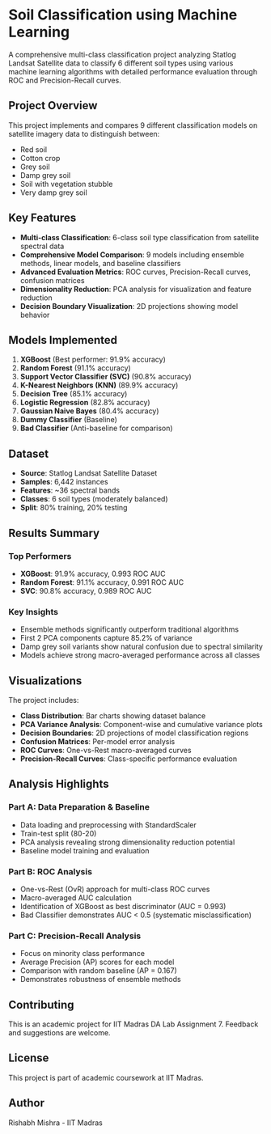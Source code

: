 # Soil Classification using Machine Learning

A comprehensive multi-class classification project analyzing Statlog Landsat Satellite data to classify 6 different soil types using various machine learning algorithms with detailed performance evaluation through ROC and Precision-Recall curves.

## Project Overview

This project implements and compares 9 different classification models on satellite imagery data to distinguish between:
- Red soil
- Cotton crop
- Grey soil
- Damp grey soil
- Soil with vegetation stubble
- Very damp grey soil

## Key Features

- **Multi-class Classification**: 6-class soil type classification from satellite spectral data
- **Comprehensive Model Comparison**: 9 models including ensemble methods, linear models, and baseline classifiers
- **Advanced Evaluation Metrics**: ROC curves, Precision-Recall curves, confusion matrices
- **Dimensionality Reduction**: PCA analysis for visualization and feature reduction
- **Decision Boundary Visualization**: 2D projections showing model behavior

## Models Implemented

1. **XGBoost** (Best performer: 91.9% accuracy)
2. **Random Forest** (91.1% accuracy)
3. **Support Vector Classifier (SVC)** (90.8% accuracy)
4. **K-Nearest Neighbors (KNN)** (89.9% accuracy)
5. **Decision Tree** (85.1% accuracy)
6. **Logistic Regression** (82.8% accuracy)
7. **Gaussian Naive Bayes** (80.4% accuracy)
8. **Dummy Classifier** (Baseline)
9. **Bad Classifier** (Anti-baseline for comparison)

## Dataset

- **Source**: Statlog Landsat Satellite Dataset
- **Samples**: 6,442 instances
- **Features**: ~36 spectral bands
- **Classes**: 6 soil types (moderately balanced)
- **Split**: 80% training, 20% testing

## Results Summary

### Top Performers
- **XGBoost**: 91.9% accuracy, 0.993 ROC AUC
- **Random Forest**: 91.1% accuracy, 0.991 ROC AUC
- **SVC**: 90.8% accuracy, 0.989 ROC AUC

### Key Insights
- Ensemble methods significantly outperform traditional algorithms
- First 2 PCA components capture 85.2% of variance
- Damp grey soil variants show natural confusion due to spectral similarity
- Models achieve strong macro-averaged performance across all classes

## Visualizations

The project includes:
- **Class Distribution**: Bar charts showing dataset balance
- **PCA Variance Analysis**: Component-wise and cumulative variance plots
- **Decision Boundaries**: 2D projections of model classification regions
- **Confusion Matrices**: Per-model error analysis
- **ROC Curves**: One-vs-Rest macro-averaged curves
- **Precision-Recall Curves**: Class-specific performance evaluation

## Analysis Highlights

### Part A: Data Preparation & Baseline
- Data loading and preprocessing with StandardScaler
- Train-test split (80-20)
- PCA analysis revealing strong dimensionality reduction potential
- Baseline model training and evaluation

### Part B: ROC Analysis
- One-vs-Rest (OvR) approach for multi-class ROC curves
- Macro-averaged AUC calculation
- Identification of XGBoost as best discriminator (AUC = 0.993)
- Bad Classifier demonstrates AUC < 0.5 (systematic misclassification)

### Part C: Precision-Recall Analysis
- Focus on minority class performance
- Average Precision (AP) scores for each model
- Comparison with random baseline (AP = 0.167)
- Demonstrates robustness of ensemble methods

## Contributing

This is an academic project for IIT Madras DA Lab Assignment 7. Feedback and suggestions are welcome.

## License

This project is part of academic coursework at IIT Madras.

## Author

Rishabh Mishra - IIT Madras
